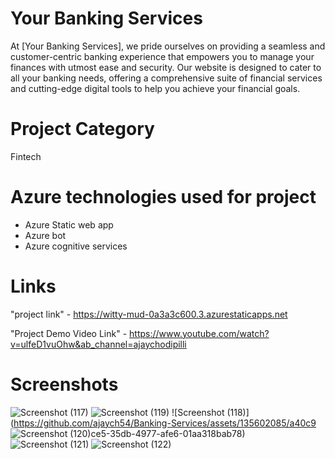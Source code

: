 # Your Banking Services
At [Your Banking Services], we pride ourselves on providing a seamless and customer-centric banking experience that empowers you to manage your finances with utmost ease and security. Our website is designed to cater to all your banking needs, offering a comprehensive suite of financial services and cutting-edge digital tools to help you achieve your financial goals.
# Project Category
Fintech

# Azure technologies used for project
* Azure Static web app
* Azure bot
* Azure cognitive services

# Links
"project link" - https://witty-mud-0a3a3c600.3.azurestaticapps.net

"Project Demo Video Link" - https://www.youtube.com/watch?v=ulfeD1vuOhw&ab_channel=ajaychodipilli

# Screenshots
![Screenshot (117)](https://github.com/ajaych54/Banking-Services/assets/135602085/6284f806-5d2a-4a65-9d1e-950b88288da3)
![Screenshot (119)](https://github.com/ajaych54/Banking-Services/assets/135602085/ec16ae21-ac94-47f5-9b9b-be1bd401890c)
![Screenshot (118)](https://github.com/ajaych54/Banking-Services/assets/135602085/a40c9
![Screenshot (120)](https://github.com/ajaych54/Banking-Services/assets/135602085/0d7654c2-f84f-4960-91b2-78f7a330784e)ce5-35db-4977-afe6-01aa318bab78)
![Screenshot (121)](https://github.com/ajaych54/Banking-Services/assets/135602085/5f07ea26-c117-43f1-8d9c-8e9894fa57db)
![Screenshot (122)](https://github.com/ajaych54/Banking-Services/assets/135602085/0e642644-2fb5-42a3-822d-8ccbb9677208)

